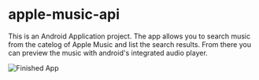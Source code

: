 # apple-music-api

This is an Android Application project. The app allows you to search music from the catelog of Apple Music and list the search results. From there you can preview the music with android's integrated audio player.

![Finished App](https://linksharing.samsungcloud.com/contents/view?contentsToken=1665162354332Lc5gj5j&currentIndex=1&linkUrlVersion=V1)
